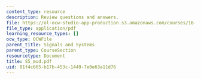 ```yaml
---
content_type: resource
description: Review questions and answers.
file: https://ol-ocw-studio-app-production.s3.amazonaws.com/courses/16-01-unified-engineering-i-ii-iii-iv-fall-2005-spring-2006/81f4c665b17b453c14497e0e63a11d76_S5_mud.pdf
file_type: application/pdf
learning_resource_types: []
ocw_type: OCWFile
parent_title: Signals and Systems
parent_type: CourseSection
resourcetype: Document
title: S5_mud.pdf
uid: 81f4c665-b17b-453c-1449-7e0e63a11d76
---
```

